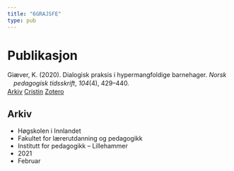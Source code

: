 ```yaml
---
title: "6GRAJSFE"
type: pub
---
```

<h1>Publikasjon</h1>
<article id="csl-bib-container-6GRAJSFE" class="csl-bib-container">
  <div class="csl-bib-body" style="line-height: 1.35; padding-left: 1em; text-indent:-1em;">
  <div class="csl-entry">Gi&#xE6;ver, K. (2020). Dialogisk praksis i hypermangfoldige barnehager. <i>Norsk pedagogisk tidsskrift</i>, <i>104</i>(4), 429&#x2013;440.</div>
</div>
  <div class="csl-bib-buttons">
    <a href="#taxonomy-article-6GRAJSFE" class="csl-bib-button">Arkiv</a>
    <a href alt="Cristin URL" class="csl-bib-button">Cristin</a>
    <a href alt="Zotero URL" class="csl-bib-button">Zotero</a>
  </div>
  <div id="csl-bib-meta-container-6GRAJSFE"></div>
</article>
<div id="csl-bib-meta-6GRAJSFE" class="csl-bib-meta">
  <article id="taxonomy-article-6GRAJSFE" class="taxonomy-article">
    <h1>Arkiv</h1>
    <ul>
      <li>Høgskolen i Innlandet</li>
      <li>Fakultet for lærerutdanning og pedagogikk</li>
      <li>Institutt for pedagogikk – Lillehammer</li>
      <li>2021</li>
      <li>Februar</li>
    </ul>
  </article>
</div>
